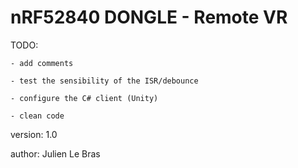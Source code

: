 # nRF52840 DONGLE - Remote VR


TODO:

    - add comments

    - test the sensibility of the ISR/debounce

    - configure the C# client (Unity)

    - clean code


version: 1.0

author: Julien Le Bras